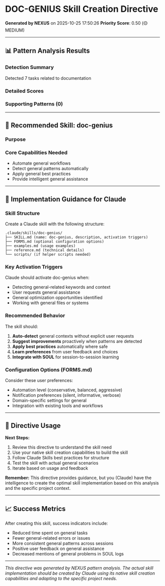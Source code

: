 # DOC-GENIUS Skill Creation Directive

**Generated by NEXUS** on 2025-10-25 17:50:26
**Priority Score**: 0.50 (🟡 MEDIUM)

---

## 📊 Pattern Analysis Results

### Detection Summary
Detected 7 tasks related to documentation

### Detailed Scores

### Supporting Patterns (0)

---

## 🎯 Recommended Skill: doc-genius

### Purpose


### Core Capabilities Needed
- Automate general workflows
- Detect general patterns automatically
- Apply general best practices
- Provide intelligent general assistance

---

## 🔧 Implementation Guidance for Claude

### Skill Structure
Create a Claude skill with the following structure:
```
.claude/skills/doc-genius/
├── SKILL.md (name: doc-genius, description, activation triggers)
├── FORMS.md (optional configuration options)
├── examples.md (usage examples)
├── reference.md (technical details)
└── scripts/ (if helper scripts needed)
```

### Key Activation Triggers
Claude should activate doc-genius when:
- Detecting general-related keywords and context
- User requests general assistance
- General optimization opportunities identified
- Working with general files or systems

### Recommended Behavior
The skill should:
1. **Auto-detect** general contexts without explicit user requests
2. **Suggest improvements** proactively when patterns are detected
3. **Apply best practices** automatically where safe
4. **Learn preferences** from user feedback and choices
5. **Integrate with SOUL** for session-to-session learning

### Configuration Options (FORMS.md)
Consider these user preferences:
- Automation level (conservative, balanced, aggressive)
- Notification preferences (silent, informative, verbose)
- Domain-specific settings for general
- Integration with existing tools and workflows

---

## 📝 Directive Usage

**Next Steps:**
1. Review this directive to understand the skill need
2. Use your native skill creation capabilities to build the skill
3. Follow Claude Skills best practices for structure
4. Test the skill with actual general scenarios
5. Iterate based on usage and feedback

**Remember:** This directive provides guidance, but you (Claude) have the intelligence to create the optimal skill implementation based on this analysis and the specific project context.

---

## 📈 Success Metrics

After creating this skill, success indicators include:
- Reduced time spent on general tasks
- Fewer general-related errors or issues
- More consistent general patterns across sessions
- Positive user feedback on general assistance
- Decreased mentions of general problems in SOUL logs

---

*This directive was generated by NEXUS pattern analysis. The actual skill implementation should be created by Claude using its native skill creation capabilities and adapting to the specific project needs.*
